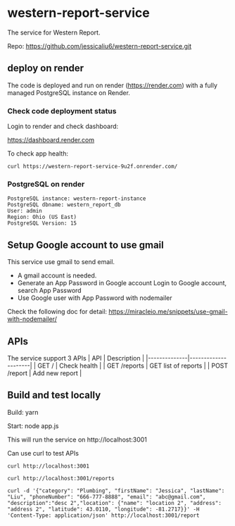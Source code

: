 # western-report-service

The service for Western Report.

Repo: https://github.com/jessicaliu6/western-report-service.git

## deploy on render

The code is deployed and run on render (https://render.com) with a fully managed PostgreSQL instance on Render.

### Check code deployment status

Login to render and check dashboard:

https://dashboard.render.com

To check app health:
```
curl https://western-report-service-9u2f.onrender.com/
```

### PostgreSQL on render
```
PostgreSQL instance: western-report-instance
PostgreSQL dbname: western_report_db
User: admin
Region: Ohio (US East)
PostgreSQL Version: 15
```

## Setup Google account to use gmail

This service use gmail to send email. 
- A gmail account is needed. 
- Generate an App Password in Google account
  Login to Google account, search App Password
- Use Google user with App Password with nodemailer

Check the following doc for detail:
https://miracleio.me/snippets/use-gmail-with-nodemailer/

## APIs

The service support 3 APIs
| API          | Description         |
|--------------|---------------------|
| GET /        | Check health        |
| GET /reports | GET list of reports |
| POST /report | Add new report      |

## Build and test locally

Build: yarn

Start: node app.js

This will run the service on http://localhost:3001

Can use curl to test APIs
```
curl http://localhost:3001

curl http://localhost:3001/reports

curl -d '{"category": "Plumbing", "firstName": "Jessica", "lastName": "Liu", "phoneNumber": "666-777-8888", "email": "abc@gmail.com", "description":"desc 2","location": {"name": "location 2", "address": "address 2", "latitude": 43.0110, "longitude": -81.2717}}' -H 'Content-Type: application/json' http://localhost:3001/report
```

